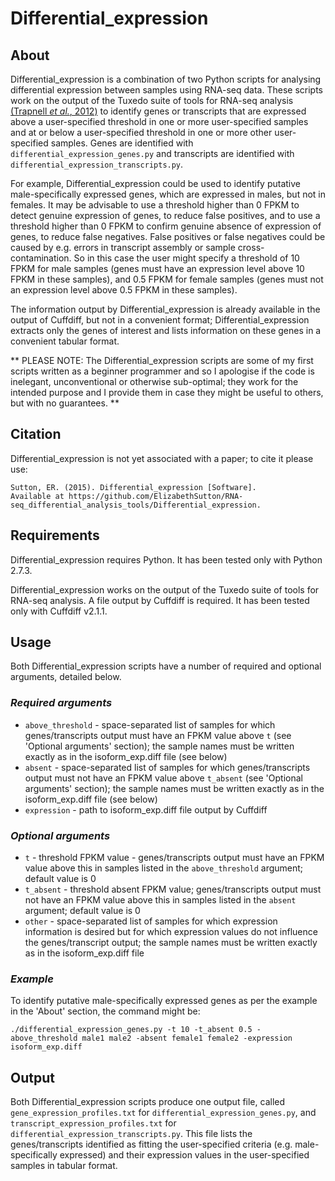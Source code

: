 # Differential_expression
## About
Differential_expression is a combination of two Python scripts for analysing differential expression between samples using RNA-seq data. These scripts work on the output of the Tuxedo suite of tools for RNA-seq analysis [(Trapnell *et al.*, 2012)](http://www.nature.com/nprot/journal/v7/n3/full/nprot.2012.016.html) to identify genes or transcripts that are expressed above a user-specified threshold in one or more user-specified samples and at or below a user-specified threshold in one or more other user-specified samples. Genes are identified with `differential_expression_genes.py` and transcripts are identified with `differential_expression_transcripts.py`.

For example, Differential_expression could be used to identify putative male-specifically expressed genes, which are expressed in males, but not in females. It may be advisable to use a threshold higher than 0 FPKM to detect genuine expression of genes, to reduce false positives, and to use a threshold higher than 0 FPKM to confirm genuine absence of expression of genes, to reduce false negatives. False positives or false negatives could be caused by e.g. errors in transcript assembly or sample cross-contamination. So in this case the user might specify a threshold of 10 FPKM for male samples (genes must have an expression level above 10 FPKM in these samples), and 0.5 FPKM for female samples (genes must not an expression level above 0.5 FPKM in these samples).

The information output by Differential_expression is already available in the output of Cuffdiff, but not in a convenient format; Differential_expression extracts only the genes of interest and lists information on these genes in a convenient tabular format.

** PLEASE NOTE: The Differential_expression scripts are some of my first scripts written as a beginner programmer and so I apologise if the code is inelegant, unconventional or otherwise sub-optimal; they work for the intended purpose and I provide them in case they might be useful to others, but with no guarantees. ** 

## Citation
Differential_expression is not yet associated with a paper; to cite it please use:

    Sutton, ER. (2015). Differential_expression [Software]. 
    Available at https://github.com/ElizabethSutton/RNA-seq_differential_analysis_tools/Differential_expression.

## Requirements
Differential_expression requires Python. It has been tested only with Python 2.7.3.

Differential_expression works on the output of the Tuxedo suite of tools for RNA-seq analysis. A file output by Cuffdiff is required. It has been tested only with Cuffdiff v2.1.1.  

## Usage
Both Differential_expression scripts have a number of required and optional arguments, detailed below.

### *Required arguments*
* `above_threshold` - space-separated list of samples for which genes/transcripts output must have an FPKM value above `t` (see 'Optional arguments' section); the sample names must be written exactly as in the isoform_exp.diff file (see below)
* `absent` - space-separated list of samples for which genes/transcripts output must not have an FPKM value above `t_absent` (see 'Optional arguments' section); the sample names must be written exactly as in the isoform_exp.diff file (see below)
* `expression` - path to isoform_exp.diff file output by Cuffdiff

### *Optional arguments*
* `t` - threshold FPKM value - genes/transcripts output must have an FPKM value above this in samples listed in the `above_threshold` argument; default value is 0
* `t_absent` - threshold absent FPKM value; genes/transcripts output must not have an FPKM value above this in samples listed in the `absent` argument; default value is 0 
* `other` - space-separated list of samples for which expression information is desired but for which expression values do not influence the genes/transcript output; the sample names must be written exactly as in the isoform_exp.diff file

### *Example*
To identify putative male-specifically expressed genes as per the example in the 'About' section, the command might be:

    ./differential_expression_genes.py -t 10 -t_absent 0.5 -above_threshold male1 male2 -absent female1 female2 -expression isoform_exp.diff 

## Output
Both Differential_expression scripts produce one output file, called `gene_expression_profiles.txt` for `differential_expression_genes.py`, and `transcript_expression_profiles.txt` for `differential_expression_transcripts.py`.
This file lists the genes/transcripts identified as fitting the user-specified criteria (e.g. male-specifically expressed) and their expression values in the user-specified samples in tabular format.
